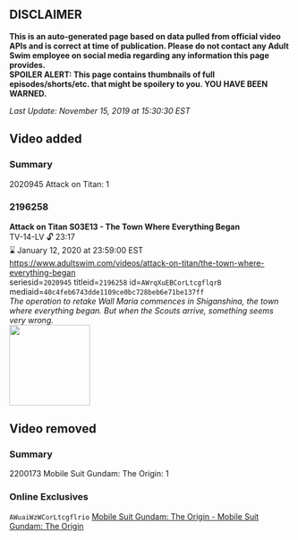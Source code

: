 ## DISCLAIMER
**This is an auto-generated page based on data pulled from official video APIs and is correct at time of publication. Please do not contact any Adult Swim employee on social media regarding any information this page provides.**  
**SPOILER ALERT: This page contains thumbnails of full episodes/shorts/etc. that might be spoilery to you. YOU HAVE BEEN WARNED.**  

_Last Update: November 15, 2019 at 15:30:30 EST_
## Video added
### Summary
2020945 Attack on Titan: 1  
### 2196258
**Attack on Titan S03E13 - The Town Where Everything Began**  
TV-14-LV 🔓 23:17  
⌛ January 12, 2020 at 23:59:00 EST  
https://www.adultswim.com/videos/attack-on-titan/the-town-where-everything-began  
seriesid=`2020945` titleid=`2196258` id=`AWrqXuEBCorLtcgflqrB` mediaid=`40c4feb6743dde1109ce0bc728beb6e71be137ff`  
_The operation to retake Wall Maria commences in Shiganshina, the town where everything began. But when the Scouts arrive, something seems very wrong._  
<a href="https://i.cdn.turner.com/adultswim/big/image-upload/thumbnails/thumb-2_image-15590550609974.jpg"><img src="https://i.cdn.turner.com/adultswim/big/image-upload/thumbnails/thumb-2_image-15590550609974.jpg" height="144px" /></a>
## Video removed
### Summary
2200173 Mobile Suit Gundam: The Origin: 1  
### Online Exclusives
`AWuaiWzWCorLtcgflrio` [Mobile Suit Gundam: The Origin - Mobile Suit Gundam: The Origin](https://www.adultswim.com/videos/mobile-suit-gundam-the-origin/mobile-suit-gundam-the-origin)  
